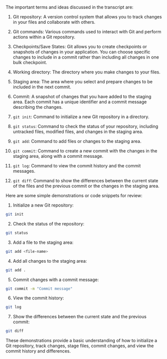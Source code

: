 The important terms and ideas discussed in the transcript are:

1. Git repository: A version control system that allows you to track changes in your files and collaborate with others.

2. Git commands: Various commands used to interact with Git and perform actions within a Git repository.

3. Checkpoints/Save States: Git allows you to create checkpoints or snapshots of changes in your application. You can choose specific changes to include in a commit rather than including all changes in one bulk checkpoint.

4. Working directory: The directory where you make changes to your files.

5. Staging area: The area where you select and prepare changes to be included in the next commit.

6. Commit: A snapshot of changes that you have added to the staging area. Each commit has a unique identifier and a commit message describing the changes.

7. `git init`: Command to initialize a new Git repository in a directory.

8. `git status`: Command to check the status of your repository, including untracked files, modified files, and changes in the staging area.

9. `git add`: Command to add files or changes to the staging area.

10. `git commit`: Command to create a new commit with the changes in the staging area, along with a commit message.

11. `git log`: Command to view the commit history and the commit messages.

12. `git diff`: Command to show the differences between the current state of the files and the previous commit or the changes in the staging area.

Here are some simple demonstrations or code snippets for review:

1. Initialize a new Git repository:
```bash
git init
```

2. Check the status of the repository:
```bash
git status
```

3. Add a file to the staging area:
```bash
git add <file-name>
```

4. Add all changes to the staging area:
```bash
git add .
```

5. Commit changes with a commit message:
```bash
git commit -m "Commit message"
```

6. View the commit history:
```bash
git log
```

7. Show the differences between the current state and the previous commit:
```bash
git diff
```

These demonstrations provide a basic understanding of how to initialize a Git repository, track changes, stage files, commit changes, and view the commit history and differences.